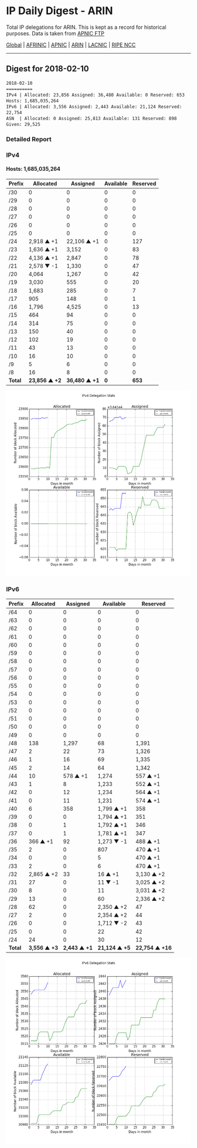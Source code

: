 # IP Daily Digest - ARIN 

Total IP delegations for ARIN. This is kept as a record for historical purposes. Data is taken from [APNIC FTP](https://ftp.apnic.net/)

[Global](https://github.com/csmets/IP-Daily-Digest) | [AFRINIC](https://github.com/csmets/IP-Daily-Digest/tree/master/archives/AFRINIC) | [APNIC](https://github.com/csmets/IP-Daily-Digest/tree/master/archives/APNIC) | [ARIN](https://github.com/csmets/IP-Daily-Digest/tree/master/archives/ARIN) | [LACNIC](https://github.com/csmets/IP-Daily-Digest/tree/master/archives/LACNIC) | [RIPE NCC](https://github.com/csmets/IP-Daily-Digest/tree/master/archives/RIPE_NCC)

---

## Digest for 2018-02-10
```
2018-02-10
==========
IPv4 | Allocated: 23,856 Assigned: 36,480 Available: 0 Reserved: 653 Hosts: 1,685,035,264
IPv6 | Allocated: 3,556 Assigned: 2,443 Available: 21,124 Reserved: 22,754
ASN  | Allocated: 0 Assigned: 25,813 Available: 131 Reserved: 898 Given: 29,525
```

### Detailed Report

### IPv4

#### Hosts: **1,685,035,264**

| Prefix | Allocated | Assigned | Available | Reserved |
| ----- | ----- | ----- | ----- | ----- |
| /30 | 0 | 0 | 0 | 0 |
| /29 | 0 | 0 | 0 | 0 |
| /28 | 0 | 0 | 0 | 0 |
| /27 | 0 | 0 | 0 | 0 |
| /26 | 0 | 0 | 0 | 0 |
| /25 | 0 | 0 | 0 | 0 |
| /24 | 2,918 ▲ +1 | 22,106 ▲ +1 | 0 | 127 |
| /23 | 1,636 ▲ +1 | 3,152 | 0 | 83 |
| /22 | 4,136 ▲ +1 | 2,847 | 0 | 78 |
| /21 | 2,578 ▼ -1 | 1,330 | 0 | 47 |
| /20 | 4,064 | 1,267 | 0 | 42 |
| /19 | 3,030 | 555 | 0 | 20 |
| /18 | 1,683 | 285 | 0 | 7 |
| /17 | 905 | 148 | 0 | 1 |
| /16 | 1,796 | 4,525 | 0 | 13 |
| /15 | 464 | 94 | 0 | 0 |
| /14 | 314 | 75 | 0 | 0 |
| /13 | 150 | 40 | 0 | 0 |
| /12 | 102 | 19 | 0 | 0 |
| /11 | 43 | 13 | 0 | 0 |
| /10 | 16 | 10 | 0 | 0 |
| /9 | 5 | 6 | 0 | 0 |
| /8 | 16 | 8 | 0 | 0 |
| **Total** | **23,856 ▲ +2** | **36,480 ▲ +1** | **0** | **653** |

![ipv4-stats](ipv4-figure.png)

### IPv6

| Prefix | Allocated | Assigned | Available | Reserved |
| ----- | ----- | ----- | ----- | ----- |
| /64 | 0 | 0 | 0 | 0 |
| /63 | 0 | 0 | 0 | 0 |
| /62 | 0 | 0 | 0 | 0 |
| /61 | 0 | 0 | 0 | 0 |
| /60 | 0 | 0 | 0 | 0 |
| /59 | 0 | 0 | 0 | 0 |
| /58 | 0 | 0 | 0 | 0 |
| /57 | 0 | 0 | 0 | 0 |
| /56 | 0 | 0 | 0 | 0 |
| /55 | 0 | 0 | 0 | 0 |
| /54 | 0 | 0 | 0 | 0 |
| /53 | 0 | 0 | 0 | 0 |
| /52 | 0 | 0 | 0 | 0 |
| /51 | 0 | 0 | 0 | 0 |
| /50 | 0 | 0 | 0 | 0 |
| /49 | 0 | 0 | 0 | 0 |
| /48 | 138 | 1,297 | 68 | 1,391 |
| /47 | 2 | 22 | 73 | 1,326 |
| /46 | 1 | 16 | 69 | 1,335 |
| /45 | 2 | 14 | 64 | 1,342 |
| /44 | 10 | 578 ▲ +1 | 1,274 | 557 ▲ +1 |
| /43 | 1 | 8 | 1,233 | 552 ▲ +1 |
| /42 | 0 | 12 | 1,234 | 564 ▲ +1 |
| /41 | 0 | 11 | 1,231 | 574 ▲ +1 |
| /40 | 6 | 358 | 1,799 ▲ +1 | 358 |
| /39 | 0 | 0 | 1,794 ▲ +1 | 351 |
| /38 | 0 | 1 | 1,792 ▲ +1 | 346 |
| /37 | 0 | 1 | 1,781 ▲ +1 | 347 |
| /36 | 366 ▲ +1 | 92 | 1,273 ▼ -1 | 488 ▲ +1 |
| /35 | 2 | 0 | 807 | 470 ▲ +1 |
| /34 | 0 | 0 | 5 | 470 ▲ +1 |
| /33 | 2 | 0 | 6 | 470 ▲ +1 |
| /32 | 2,865 ▲ +2 | 33 | 16 ▲ +1 | 3,130 ▲ +2 |
| /31 | 27 | 0 | 11 ▼ -1 | 3,025 ▲ +2 |
| /30 | 8 | 0 | 11 | 3,031 ▲ +2 |
| /29 | 13 | 0 | 60 | 2,336 ▲ +2 |
| /28 | 62 | 0 | 2,350 ▲ +2 | 47 |
| /27 | 2 | 0 | 2,354 ▲ +2 | 44 |
| /26 | 0 | 0 | 1,712 ▼ -2 | 43 |
| /25 | 0 | 0 | 22 | 42 |
| /24 | 24 | 0 | 30 | 12 |
| **Total** | **3,556 ▲ +3** | **2,443 ▲ +1** | **21,124 ▲ +5** | **22,754 ▲ +16** |

![ipv6-stats](ipv6-figure.png)